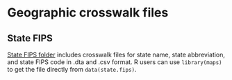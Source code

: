 # Geographic crosswalk files

## State FIPS
[State FIPS folder](https://github.com/leima0521/geo_crosswalk/tree/master/state_fips) includes crosswalk files for state name, state abbreviation, and state FIPS code in .dta and .csv format.
R users can use `library(maps)` to get the file directly from `data(state.fips)`.
